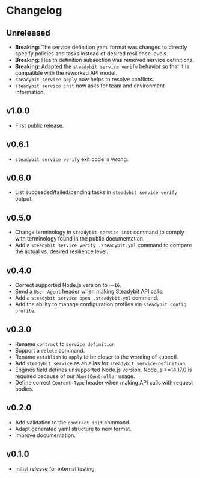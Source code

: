 # Changelog

## Unreleased
 - **Breaking:** The service definition yaml format was changed to directly specify policies and tasks instead of desired resilience levels.
 - **Breaking:** Health definition subsection was removed service definitions.
 - **Breaking:** Adapted the `steadybit service verify` behavior so that it is compatible with the reworked API model.
 - `steadybit service apply` now helps to resolve conflicts.
 - `steadybit service init` now asks for team and environment information.

## v1.0.0
 - First public release.

## v0.6.1
 - `steadybit service verify` exit code is wrong.

## v0.6.0
 - List succeeded/failed/pending tasks in `steadybit service verify` output.

## v0.5.0
 - Change terminology in `steadybit service init` command to comply with terminology found in the public documentation.
 - Add a `steadybit service verify .steadybit.yml` command to compare the actual vs. desired resilience level.

## v0.4.0
 - Correct supported Node.js version to `>=16`.
 - Send a `User-Agent` header when making Steadybit API calls.
 - Add a `steadybit service open .steadybit.yml` command.
 - Add the ability to manage configuration profiles via `steadybit config profile`.

## v0.3.0
 - Rename `contract` to `service definition`
 - Support a `delete` command.
 - Rename `establish` to `apply` to be closer to the wording of kubectl.
 - Add `steadybit service` as an alias for `steadybit service-definition`.
 - Engines field defines unsupported Node.js version. Node.js >=14.17.0 is required because of our `AbortController` usage.
 - Define correct `Content-Type` header when making API calls with request bodies.

## v0.2.0
 - Add validation to the `contract init` command.
 - Adapt generated yaml structure to new format.
 - Improve documentation.

## v0.1.0

 - Initial release for internal testing
